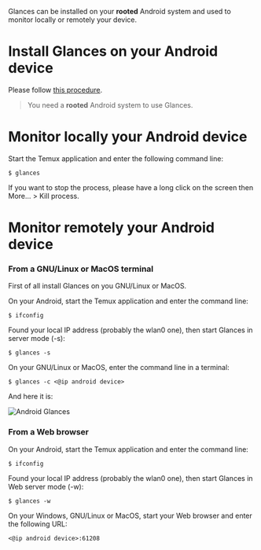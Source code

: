 Glances can be installed on your **rooted** Android system and used to monitor locally or remotely your device.

# Install Glances on your Android device

Please follow [this procedure](https://github.com/nicolargo/glances/tree/develop#android).

> You need a **rooted** Android system to use Glances.

# Monitor locally your Android device

Start the Temux application and enter the following command line:

`$ glances`

If you want to stop the process, please have a long click on the screen then More... > Kill process.

# Monitor remotely your Android device

### From a GNU/Linux or MacOS terminal

First of all install Glances on you GNU/Linux or MacOS. 

On your Android, start the Temux application and enter the command line: 

`$ ifconfig`

Found your local IP address (probably the wlan0 one), then start Glances in server mode (-s):

`$ glances -s`

On your GNU/Linux or MacOS, enter the command line in a terminal:

`$ glances -c <@ip android device>`

And here it is:

![Android Glances](http://pix.toile-libre.org/upload/original/1494925754.png)

### From a Web browser

On your Android, start the Temux application and enter the command line: 

`$ ifconfig`

Found your local IP address (probably the wlan0 one), then start Glances in Web server mode (-w):

`$ glances -w`

On your Windows, GNU/Linux or MacOS, start your Web browser and enter the following URL:

`<@ip android device>:61208`
